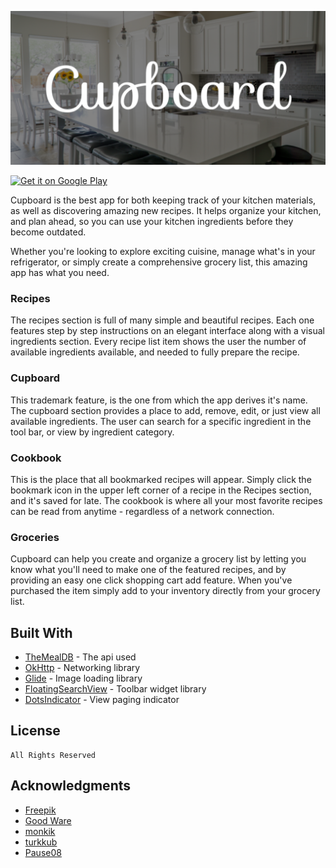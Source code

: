 ![](static/banner.png)

<a href='https://play.google.com/store/apps/details?id=com.creativesourceapps.android.cupboard&pcampaignid=MKT-Other-global-all-co-prtnr-py-PartBadge-Mar2515-1'><img alt='Get it on Google Play' src='https://play.google.com/intl/en_us/badges/images/generic/en_badge_web_generic.png' height='65'/></a>

Cupboard is the best app for both keeping track of your kitchen materials, as well as discovering amazing new recipes. It helps organize your kitchen, and plan ahead, so you can use your kitchen ingredients before they become outdated. 

Whether you're looking to explore exciting cuisine, manage what's in your refrigerator, or simply create a comprehensive grocery list, this amazing app has what you need.

### Recipes

The recipes section is full of many simple and beautiful recipes. Each one features step by step instructions on an elegant interface along with a visual ingredients section. Every recipe list item shows the user the number of available ingredients available, and needed to fully prepare the recipe.

### Cupboard

This trademark feature, is the one from which the app derives it's name. The cupboard section provides a place to add, remove, edit, or just view all available ingredients. The user can search for a specific ingredient in the tool bar, or view by ingredient category. 

### Cookbook

This is the place that all bookmarked recipes will appear. Simply click the bookmark icon in the upper left corner of a recipe in the Recipes section, and it's saved for late. The cookbook is where all your most favorite recipes can be read from anytime - regardless of 
a network connection.

### Groceries

Cupboard can help you create and organize a grocery list by letting you know what you'll need to make one of the featured recipes, and by providing an easy one click shopping cart add feature. When you've purchased the item simply add to your inventory directly from your grocery list.

## Built With

* [TheMealDB](https://www.themealdb.com/api.php) - The api used
* [OkHttp](https://square.github.io/okhttp/) - Networking library
* [Glide](https://bumptech.github.io/glide/) - Image loading library
* [FloatingSearchView](https://github.com/arimorty/floatingsearchview) - Toolbar widget library
* [DotsIndicator](https://github.com/tommybuonomo/dotsindicator) - View paging indicator

## License

```
All Rights Reserved
```

## Acknowledgments

* [Freepik](https://www.themealdb.com/api.php)
* [Good Ware](https://www.flaticon.com/authors/good-ware)
* [monkik](https://www.flaticon.com/authors/monkik)
* [turkkub](https://www.flaticon.com/authors/turkkub)
* [Pause08](https://www.flaticon.com/authors/pause08)
